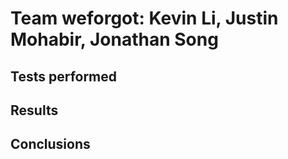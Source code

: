 # Team weforgot: Kevin Li, Justin Mohabir, Jonathan Song
## Tests performed

## Results
## Conclusions
